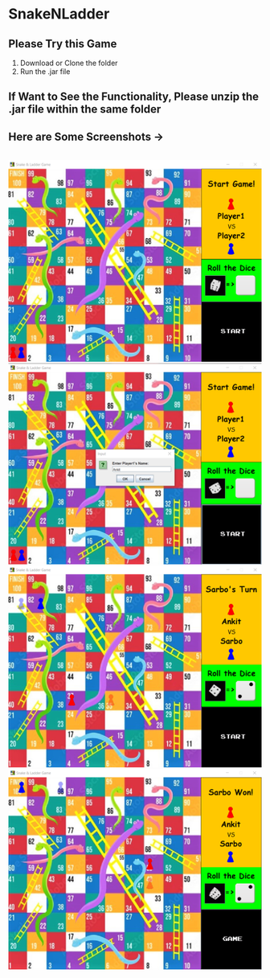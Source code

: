 # SnakeNLadder

## Please Try this Game

<ol>
  <li> Download or Clone the folder </li>
  <li> Run the .jar file </li>
</ol>
    
## If Want to See the Functionality, Please unzip the .jar file within the same folder

## Here are Some Screenshots ->

<br>

<img src="Snaps/Game Snap.png">

<img src="Snaps/Game Snap 2.png">

<img src="Snaps/Game Snap 3.png">

<img src="Snaps/Game Snap 4.png">

<br>
